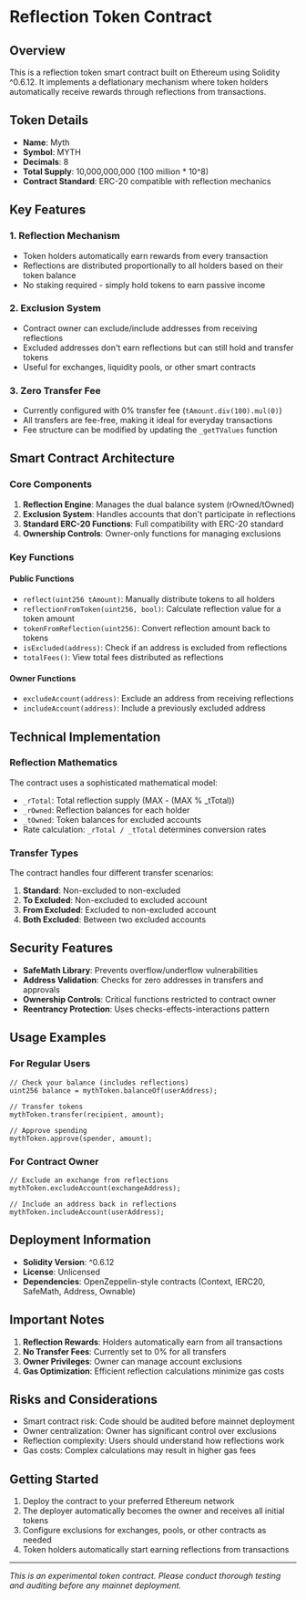 # Reflection Token Contract

## Overview

This is a reflection token smart contract built on Ethereum using Solidity ^0.6.12. It implements a deflationary mechanism where token holders automatically receive rewards through reflections from transactions.

## Token Details

- **Name**: Myth
- **Symbol**: MYTH  
- **Decimals**: 8
- **Total Supply**: 10,000,000,000 (100 million * 10^8)
- **Contract Standard**: ERC-20 compatible with reflection mechanics

## Key Features

### 1. Reflection Mechanism
- Token holders automatically earn rewards from every transaction
- Reflections are distributed proportionally to all holders based on their token balance
- No staking required - simply hold tokens to earn passive income

### 2. Exclusion System
- Contract owner can exclude/include addresses from receiving reflections
- Excluded addresses don't earn reflections but can still hold and transfer tokens
- Useful for exchanges, liquidity pools, or other smart contracts

### 3. Zero Transfer Fee
- Currently configured with 0% transfer fee (`tAmount.div(100).mul(0)`)
- All transfers are fee-free, making it ideal for everyday transactions
- Fee structure can be modified by updating the `_getTValues` function

## Smart Contract Architecture

### Core Components

1. **Reflection Engine**: Manages the dual balance system (rOwned/tOwned)
2. **Exclusion System**: Handles accounts that don't participate in reflections
3. **Standard ERC-20 Functions**: Full compatibility with ERC-20 standard
4. **Ownership Controls**: Owner-only functions for managing exclusions

### Key Functions

#### Public Functions
- `reflect(uint256 tAmount)`: Manually distribute tokens to all holders
- `reflectionFromToken(uint256, bool)`: Calculate reflection value for a token amount
- `tokenFromReflection(uint256)`: Convert reflection amount back to tokens
- `isExcluded(address)`: Check if an address is excluded from reflections
- `totalFees()`: View total fees distributed as reflections

#### Owner Functions
- `excludeAccount(address)`: Exclude an address from receiving reflections
- `includeAccount(address)`: Include a previously excluded address

## Technical Implementation

### Reflection Mathematics
The contract uses a sophisticated mathematical model:
- `_rTotal`: Total reflection supply (MAX - (MAX % _tTotal))
- `_rOwned`: Reflection balances for each holder
- `_tOwned`: Token balances for excluded accounts
- Rate calculation: `_rTotal / _tTotal` determines conversion rates

### Transfer Types
The contract handles four different transfer scenarios:
1. **Standard**: Non-excluded to non-excluded
2. **To Excluded**: Non-excluded to excluded account
3. **From Excluded**: Excluded to non-excluded account  
4. **Both Excluded**: Between two excluded accounts

## Security Features

- **SafeMath Library**: Prevents overflow/underflow vulnerabilities
- **Address Validation**: Checks for zero addresses in transfers and approvals
- **Ownership Controls**: Critical functions restricted to contract owner
- **Reentrancy Protection**: Uses checks-effects-interactions pattern

## Usage Examples

### For Regular Users
```solidity
// Check your balance (includes reflections)
uint256 balance = mythToken.balanceOf(userAddress);

// Transfer tokens
mythToken.transfer(recipient, amount);

// Approve spending
mythToken.approve(spender, amount);
```

### For Contract Owner
```solidity
// Exclude an exchange from reflections
mythToken.excludeAccount(exchangeAddress);

// Include an address back in reflections
mythToken.includeAccount(userAddress);
```

## Deployment Information

- **Solidity Version**: ^0.6.12
- **License**: Unlicensed
- **Dependencies**: OpenZeppelin-style contracts (Context, IERC20, SafeMath, Address, Ownable)

## Important Notes

1. **Reflection Rewards**: Holders automatically earn from all transactions
2. **No Transfer Fees**: Currently set to 0% for all transfers
3. **Owner Privileges**: Owner can manage account exclusions
4. **Gas Optimization**: Efficient reflection calculations minimize gas costs

## Risks and Considerations

- Smart contract risk: Code should be audited before mainnet deployment
- Owner centralization: Owner has significant control over exclusions
- Reflection complexity: Users should understand how reflections work
- Gas costs: Complex calculations may result in higher gas fees

## Getting Started

1. Deploy the contract to your preferred Ethereum network
2. The deployer automatically becomes the owner and receives all initial tokens
3. Configure exclusions for exchanges, pools, or other contracts as needed
4. Token holders automatically start earning reflections from transactions

---

*This is an experimental token contract. Please conduct thorough testing and auditing before any mainnet deployment.* 